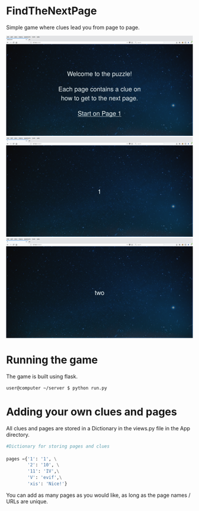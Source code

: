 # FindTheNextPage
Simple game where clues lead you from page to page.

![Welcome page](/resources/1_welcome.png)
![Page 1](/resources/2_page1.png)
![Page 2](/resources/3_page2.png)

# Running the game

The game is built using flask.

```bash
user@computer ~/server $ python run.py
```

# Adding your own clues and pages

All clues and pages are stored in a Dictionary in the views.py file in the App directory.

```python
#Dictionary for storing pages and clues

pages ={'1': '1', \
        '2': '10', \
        '11': 'IV',\
        'V': 'evif',\
        'xis': 'Nice!'}
```
You can add as many pages as you would like, as long as the page names / URLs are unique.
